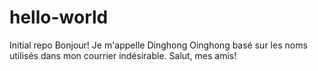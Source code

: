 # hello-world
Initial repo
Bonjour!
Je m'appelle Dinghong Oinghong basé sur les noms utilisés dans mon courrier indésirable.
Salut, mes amis!
